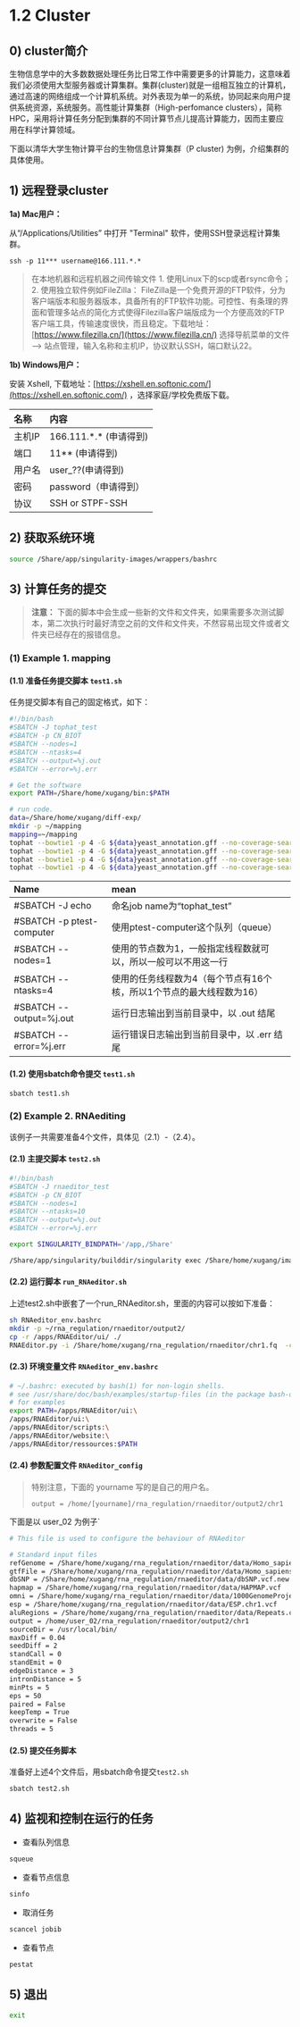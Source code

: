 # 1.2 Cluster

## 0\) cluster简介

生物信息学中的大多数数据处理任务比日常工作中需要更多的计算能力，这意味着我们必须使用大型服务器或计算集群。集群\(cluster\)就是一组相互独立的计算机，通过高速的网络组成一个计算机系统。对外表现为单一的系统，协同起来向用户提供系统资源，系统服务。高性能计算集群（High-perfomance clusters），简称HPC，采用将计算任务分配到集群的不同计算节点儿提高计算能力，因而主要应用在科学计算领域。

下面以清华大学生物计算平台的生物信息计算集群（P cluster\) 为例，介绍集群的具体使用。

## 1\) 远程登录cluster

**1a\) Mac用户：**

从“/Applications⁩/⁨Utilities” 中打开 "Terminal" 软件，使用SSH登录远程计算集群。

`ssh -p 11*** username@166.111.*.*`

> 在本地机器和远程机器之间传输文件 1. 使用Linux下的scp或者rsync命令； 2. 使用独立软件例如FileZilla： FileZilla是一个免费开源的FTP软件，分为客户端版本和服务器版本，具备所有的FTP软件功能。可控性、有条理的界面和管理多站点的简化方式使得Filezilla客户端版成为一个方便高效的FTP客户端工具，传输速度很快，而且稳定。下载地址：[https://www.filezilla.cn/](https://www.filezilla.cn/) 选择导航菜单的文件 --&gt; 站点管理，输入名称和主机IP，协议默认SSH，端口默认22。

**1b\) Windows用户：**

安装 Xshell, 下载地址：[https://xshell.en.softonic.com/](https://xshell.en.softonic.com/) ，选择家庭/学校免费版下载。

| 名称 | 内容 |
| :--- | :--- |
| 主机IP | 166.111.\*.\* \(申请得到\) |
| 端口 | 11\*\* \(申请得到\) |
| 用户名 | user\_??\(申请得到\) |
| 密码 | password（申请得到） |
| 协议 | SSH or STPF-SSH |

## 2\) 获取系统环境

```bash
source /Share/app/singularity-images/wrappers/bashrc
```

## 3) 计算任务的提交

> **注意：** 下面的脚本中会生成一些新的文件和文件夹，如果需要多次测试脚本，第二次执行时最好清空之前的文件和文件夹，不然容易出现文件或者文件夹已经存在的报错信息。

### (1) Example 1. mapping

#### (1.1) 准备任务提交脚本 `test1.sh`

任务提交脚本有自己的固定格式，如下：

```bash
#!/bin/bash
#SBATCH -J tophat_test
#SBATCH -p CN_BIOT 
#SBATCH --nodes=1
#SBATCH --ntasks=4
#SBATCH --output=%j.out
#SBATCH --error=%j.err

# Get the software
export PATH=/Share/home/xugang/bin:$PATH

# run code.
data=/Share/home/xugang/diff-exp/
mkdir -p ~/mapping
mapping=~/mapping
tophat --bowtie1 -p 4 -G ${data}yeast_annotation.gff --no-coverage-search -o ${mapping}/wt1_thout ${data}bowtie_index/YeastGenome ${data}Raw_reads_10k/wt1.fq
tophat --bowtie1 -p 4 -G ${data}yeast_annotation.gff --no-coverage-search -o ${mapping}/wt2_thout ${data}bowtie_index/YeastGenome ${data}Raw_reads_10k/wt2.fq
tophat --bowtie1 -p 4 -G ${data}yeast_annotation.gff --no-coverage-search -o ${mapping}/wt1X_thout ${data}bowtie_index/YeastGenome ${data}Raw_reads_10k/wt1X.fq
tophat --bowtie1 -p 4 -G ${data}yeast_annotation.gff --no-coverage-search -o ${mapping}/wt2X_thout ${data}bowtie_index/YeastGenome ${data}Raw_reads_10k/wt2X.fq

```

| Name | mean |
| :--- | :--- |
| \#SBATCH -J echo | 命名job name为“tophat\_test” |
| \#SBATCH -p ptest-computer | 使用ptest-computer这个队列（queue） |
| \#SBATCH --nodes=1 | 使用的节点数为1，一般指定线程数就可以，所以一般可以不用这一行 |
| \#SBATCH --ntasks=4 | 使用的任务线程数为4（每个节点有16个核，所以1个节点的最大线程数为16） |
| \#SBATCH --output=%j.out | 运行日志输出到当前目录中，以 .out 结尾 |
| \#SBATCH --error=%j.err | 运行错误日志输出到当前目录中，以 .err 结尾 |


#### (1.2) 使用sbatch命令提交 `test1.sh`

```bash
sbatch test1.sh
```


### (2) Example 2. RNAediting

该例子一共需要准备4个文件，具体见（2.1）-（2.4）。

#### (2.1) 主提交脚本 `test2.sh`

```sh
#!/bin/bash
#SBATCH -J rnaeditor_test
#SBATCH -p CN_BIOT
#SBATCH --nodes=1
#SBATCH --ntasks=10
#SBATCH --output=%j.out
#SBATCH --error=%j.err

export SINGULARITY_BINDPATH='/app,/Share'

/Share/app/singularity/builddir/singularity exec /Share/home/xugang/image/rnaeditor_1.8.simg bash run_RNAeditor.sh
```

#### (2.2) 运行脚本 `run_RNAeditor.sh`

上述test2.sh中嵌套了一个run_RNAeditor.sh，里面的内容可以按如下准备：

```sh
sh RNAeditor_env.bashrc
mkdir -p ~/rna_regulation/rnaeditor/output2/
cp -r /apps/RNAEditor/ui/ ./     
RNAEditor.py -i /Share/home/xugang/rna_regulation/rnaeditor/chr1.fq  -c ~/RNAeditor_config
```

#### (2.3) 环境变量文件 `RNAeditor_env.bashrc`

```sh
# ~/.bashrc: executed by bash(1) for non-login shells.
# see /usr/share/doc/bash/examples/startup-files (in the package bash-doc)
# for examples
export PATH=/apps/RNAEditor/ui:\
/apps/RNAEditor/ui:\
/apps/RNAEditor/scripts:\
/apps/RNAEditor/website:\
/apps/RNAEditor/ressources:$PATH
```

#### (2.4) 参数配置文件 `RNAeditor_config`

> 特别注意，下面的 yourname 写的是自己的用户名。
>
> `output = /home/[yourname]/rna_regulation/rnaeditor/output2/chr1`

下面是以 user_02 为例子`

```sh
# This file is used to configure the behaviour of RNAeditor

# Standard input files
refGenome = /Share/home/xugang/rna_regulation/rnaeditor/data/Homo_sapiens.GRCh38.ch1.fa
gtfFile = /Share/home/xugang/rna_regulation/rnaeditor/data/Homo_sapiens.GRCh38.chr1.gtf
dbSNP = /Share/home/xugang/rna_regulation/rnaeditor/data/dbSNP.vcf.new
hapmap = /Share/home/xugang/rna_regulation/rnaeditor/data/HAPMAP.vcf
omni = /Share/home/xugang/rna_regulation/rnaeditor/data/1000GenomeProject.vcf
esp = /Share/home/xugang/rna_regulation/rnaeditor/data/ESP.chr1.vcf
aluRegions = /Share/home/xugang/rna_regulation/rnaeditor/data/Repeats.chr1.bed
output = /home/user_02/rna_regulation/rnaeditor/output2/chr1
sourceDir = /usr/local/bin/
maxDiff = 0.04
seedDiff = 2
standCall = 0
standEmit = 0
edgeDistance = 3
intronDistance = 5
minPts = 5
eps = 50
paired = False
keepTemp = True
overwrite = False
threads = 5
```


#### (2.5) 提交任务脚本

准备好上述4个文件后，用sbatch命令提交`test2.sh`

```bash
sbatch test2.sh
```

## 4\) 监视和控制在运行的任务

* 查看队列信息

```bash
squeue
```

* 查看节点信息

```bash
sinfo
```

* 取消任务

```bash
scancel jobib
```

* 查看节点

```bash
pestat
```

## 5\) 退出

```bash
exit
```


